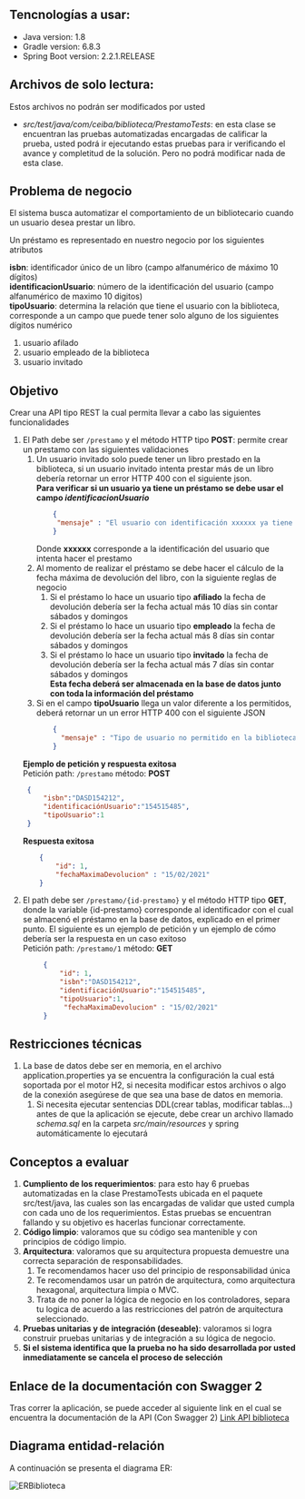 ## Tencnologías a usar:
- Java version: 1.8
- Gradle version: 6.8.3
- Spring Boot version: 2.2.1.RELEASE

## Archivos de solo lectura:
Estos archivos no podrán ser modificados por usted
- _src/test/java/com/ceiba/biblioteca/PrestamoTests_: en esta clase se encuentran las pruebas automatizadas encargadas de calificar la prueba, usted podrá ir ejecutando estas pruebas para ir verificando el avance y completitud de la solución. Pero no podrá modificar nada de esta clase.

## Problema de negocio
El sistema busca automatizar el comportamiento de un bibliotecario cuando un usuario
desea prestar un libro.

Un préstamo es representado en nuestro negocio por los siguientes atributos

**isbn**: identificador único de un libro (campo alfanumérico de máximo 10 dígitos)  
**identificacionUsuario**: número de la identificación del usuario (campo alfanumérico de maximo 10 digitos)  
**tipoUsuario**: determina la relación que tiene el usuario con la biblioteca, corresponde a un campo que puede tener solo alguno de los siguientes dígitos numérico  
1. usuario afilado
2. usuario empleado de la biblioteca
3. usuario invitado

## Objetivo
Crear una API tipo REST la cual permita llevar a cabo las siguientes funcionalidades
1. El Path debe ser `/prestamo`  y el método HTTP tipo **POST**: permite crear un prestamo con las siguientes validaciones
    1. Un usuario invitado solo puede tener un libro prestado en la biblioteca, si un usuario invitado intenta prestar más de un libro debería retornar un error HTTP 400 con el siguiente json.  
       **Para verificar si un usuario ya tiene un préstamo se debe usar el campo _identificacionUsuario_**
        ```json
            {
             "mensaje" : "El usuario con identificación xxxxxx ya tiene un libro prestado por lo cual no se le puede realizar otro préstamo"
            }
        ```       
       Donde **xxxxxx** corresponde a la identificación del usuario que intenta hacer el prestamo
    2. Al momento de realizar el préstamo se debe hacer el cálculo de la fecha máxima de devolución del libro, con la siguiente reglas de negocio
        1. Si el préstamo lo hace un usuario tipo **afiliado** la fecha de devolución debería ser la fecha actual más 10 días sin contar sábados y domingos
        2. Si el préstamo lo hace un usuario tipo **empleado** la fecha de devolución debería ser la fecha actual más 8 días sin contar sábados y domingos
        3. Si el préstamo lo hace un usuario tipo **invitado** la fecha de devolución debería ser la fecha actual más 7 días sin contar sábados y domingos  
        **Esta fecha deberá ser almacenada en la base de datos junto con toda la información del préstamo**
   3. Si en el campo **tipoUsuario** llega un valor diferente a los permitidos, deberá retornar un un error HTTP 400 con el siguiente JSON
        ```json
            {
              "mensaje" : "Tipo de usuario no permitido en la biblioteca"
            }
        ```
   **Ejemplo de petición y respuesta exitosa**  
   Petición  path: `/prestamo` método: **POST**
   ```json
    {
        "isbn":"DASD154212",
        "identificaciónUsuario":"154515485",
        "tipoUsuario":1
    }
    ```
   **Respuesta exitosa**
    ```json
        {
            "id": 1,
            "fechaMaximaDevolucion" : "15/02/2021"
        }
    ```
2. El path debe ser `/prestamo/{id-prestamo}` y el método HTTP tipo **GET**, donde la variable  {id-prestamo} corresponde al identificador con el cual se almacenó el préstamo en la base de datos, explicado en el primer punto.
   El siguiente es un ejemplo de petición y un ejemplo de cómo debería ser la respuesta en un caso exitoso  
   Petición  path: `/prestamo/1` método: **GET**
   ```json
        {
            "id": 1,	
            "isbn":"DASD154212",
            "identificaciónUsuario":"154515485",
            "tipoUsuario":1,
             "fechaMaximaDevolucion" : "15/02/2021"
        }
    ```
## Restricciones técnicas
1. La base de datos debe ser en memoria, en el archivo application.properties ya se encuentra la configuración la cual está soportada por el motor H2, si necesita modificar estos archivos o algo de la conexión asegúrese de que sea una base de datos en memoria.
    1. Si necesita ejecutar sentencias DDL(crear tablas, modificar tablas...) antes de que la aplicación se ejecute, debe crear un archivo llamado _schema.sql_ en la carpeta _src/main/resources_ y spring automáticamente lo ejecutará

## Conceptos a evaluar
1. **Cumpliento de los requerimientos**: para esto hay 6 pruebas automatizadas en la clase PrestamoTests ubicada en el paquete src/test/java, las cuales son las encargadas de validar que usted cumpla con cada uno de los requerimientos. Estas pruebas se encuentran fallando y su objetivo es hacerlas funcionar correctamente.  
2. **Código limpio**: valoramos que su código sea mantenible y con principios de código limpio.  
3. **Arquitectura**: valoramos que su arquitectura propuesta demuestre una correcta separación de responsabilidades.
   1. Te recomendamos hacer uso del principio de responsabilidad única
   2. Te recomendamos usar un patrón de arquitectura, como arquitectura hexagonal, arquitectura limpia o MVC.
   3. Trata de no poner la lógica de negocio en los controladores, separa tu logica de acuerdo a las restricciones del patrón de arquitectura seleccionado.
4. **Pruebas unitarias y de integración (deseable)**: valoramos si logra construir pruebas unitarias y de integración a su lógica de negocio.
5. **Si el sistema identifica que la prueba no ha sido desarrollada por usted inmediatamente se cancela el proceso de selección**

## Enlace de la documentación con Swagger 2
Tras correr la aplicación, se puede acceder al siguiente link en el cual se encuentra la documentación de la API (Con Swagger 2) [Link API biblioteca](http://localhost:8000/swagger-ui.html)

## Diagrama entidad-relación
A continuación se presenta el diagrama ER:

![ERBiblioteca](https://res.cloudinary.com/dx0rf1s3w/image/upload/v1692399509/ERBiblioteca_hgglbi.png)